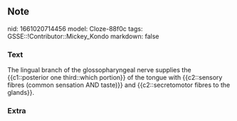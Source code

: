 ## Note
nid: 1661020714456
model: Cloze-88f0c
tags: GSSE::!Contributor::Mickey_Kondo
markdown: false

### Text
The lingual branch of the glossopharyngeal nerve supplies the {{c1::posterior one third::which portion}} of the tongue with {{c2::sensory fibres (common sensation AND taste)}} and {{c2::secretomotor fibres to the glands}}.

### Extra

